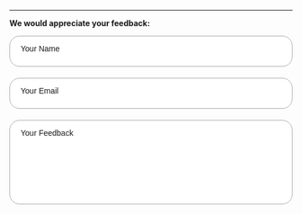 <!-- Leave Feedback Form -->

---

<style>
.input-container {
    position: relative;
    width: 100%;
    height: 55px;
    margin-bottom: 20px;
}
.input-container input:valid + .input-label,
.input-container:focus-within .input-label {
    top: 10%;
    font-size: 12px;
}
.styled-input,
.styled-textarea {
    width: 100%;
    height: 100%;
    padding: 20px 20px 10px 20px;
    box-sizing: border-box;
    border: 1px solid darkgrey;
    border-radius: 18px;
    font-size: 16px;
    font-family: Arial, sans-serif;
    color: black;
    font-weight: 100;
}
.styled-textarea {
    height: 150px;
    resize: none;
}
.input-label {
    position: absolute;
    left: 20px;
    top: 30%;
    transform: translateY(-10%);
    transition: 0.2s ease;
    font-family: Arial, sans-serif;
    font-weight: 100;
}
.input-container:focus-within .input-label {
    top: 10%;
    font-size: 12px;
}
#button-container {
    display: flex;
    justify-content: center;
    align-items: center;
}
.submit-button {
    background-color: #4CAF50;
    border: none;
    color: white;
    padding: 15px 32px;
    text-align: center;
    text-decoration: none;
    display: inline-block;
    font-size: 16px;
    margin: 4px 2px;
    cursor: pointer;
    transition-duration: 0.4s;
    border-radius: 25px;
}
.submit-button:hover {
    background-color: #4eb952;
}
</style>

**We would appreciate your feedback:**

<form action="https://formsubmit.co/your-endpoint-here" method="POST">
    <div class="input-container">
        <input type="text" id="name" name="name" class="styled-input" required>
        <label for="name" class="input-label">Your Name</label>
    </div>
    <div class="input-container">
        <input type="email" id="email" name="email" class="styled-input" required>
        <label for="email" class="input-label">Your Email</label>
    </div>
    <div class="input-container">
        <textarea id="feedback" name="feedback" class="styled-input styled-textarea" required></textarea>
        <label for="feedback" class="input-label">Your Feedback</label>
    </div>
    <input type="hidden" name="_next" value="https://yourthankyoupage.co">
    <input type="hidden" name="_subject" value="Feedback Submission">
    <input type="hidden" name="_cc" value="info@yourcompany.com">
    <input type="hidden" name="_autoresponse" value="Thank you for your feedback. We value every input we receive.">
    <div id="button-container">
        <button type="submit" class="submit-button" id="submit-button">Submit Feedback</button>
    </div>
</form>
